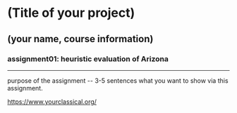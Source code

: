 # (Title of your project)
## (your name, course information)

### assignment01: heuristic evaluation of Arizona

---

purpose of the assignment -- 3-5 sentences what you want to show via this assignment.

https://www.yourclassical.org/

